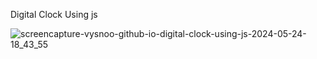 Digital Clock Using js

![screencapture-vysnoo-github-io-digital-clock-using-js-2024-05-24-18_43_55](https://github.com/vysnoo/digital-clock-using-js/assets/115607761/7f51ac9e-5896-4bc7-981a-50640fc4e3f5)
